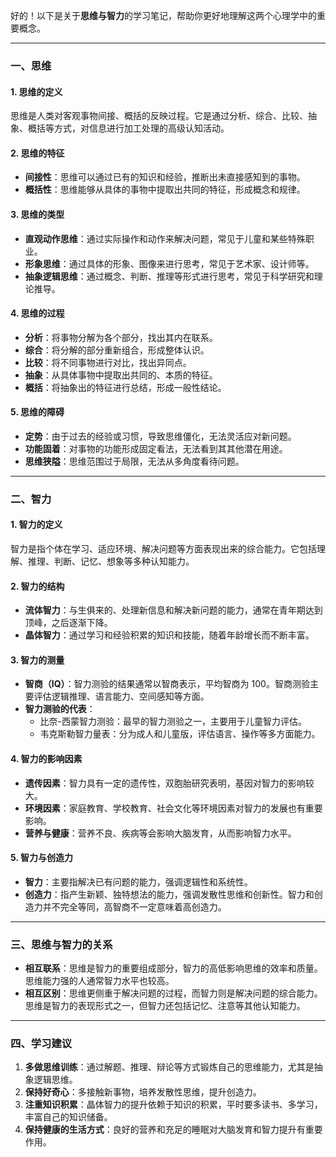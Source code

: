好的！以下是关于**思维与智力**的学习笔记，帮助你更好地理解这两个心理学中的重要概念。

---

### 一、思维

#### 1. 思维的定义

思维是人类对客观事物间接、概括的反映过程。它是通过分析、综合、比较、抽象、概括等方式，对信息进行加工处理的高级认知活动。

#### 2. 思维的特征

- **间接性**：思维可以通过已有的知识和经验，推断出未直接感知到的事物。
- **概括性**：思维能够从具体的事物中提取出共同的特征，形成概念和规律。

#### 3. 思维的类型

- **直观动作思维**：通过实际操作和动作来解决问题，常见于儿童和某些特殊职业。
- **形象思维**：通过具体的形象、图像来进行思考，常见于艺术家、设计师等。
- **抽象逻辑思维**：通过概念、判断、推理等形式进行思考，常见于科学研究和理论推导。

#### 4. 思维的过程

- **分析**：将事物分解为各个部分，找出其内在联系。
- **综合**：将分解的部分重新组合，形成整体认识。
- **比较**：将不同事物进行对比，找出异同点。
- **抽象**：从具体事物中提取出共同的、本质的特征。
- **概括**：将抽象出的特征进行总结，形成一般性结论。

#### 5. 思维的障碍

- **定势**：由于过去的经验或习惯，导致思维僵化，无法灵活应对新问题。
- **功能固着**：对事物的功能形成固定看法，无法看到其其他潜在用途。
- **思维狭隘**：思维范围过于局限，无法从多角度看待问题。

---

### 二、智力

#### 1. 智力的定义

智力是指个体在学习、适应环境、解决问题等方面表现出来的综合能力。它包括理解、推理、判断、记忆、想象等多种认知能力。

#### 2. 智力的结构

- **流体智力**：与生俱来的、处理新信息和解决新问题的能力，通常在青年期达到顶峰，之后逐渐下降。
- **晶体智力**：通过学习和经验积累的知识和技能，随着年龄增长而不断丰富。

#### 3. 智力的测量

- **智商（IQ）**：智力测验的结果通常以智商表示，平均智商为 100。智商测验主要评估逻辑推理、语言能力、空间感知等方面。
- **智力测验的代表**：
  - 比奈-西蒙智力测验：最早的智力测验之一，主要用于儿童智力评估。
  - 韦克斯勒智力量表：分为成人和儿童版，评估语言、操作等多方面能力。

#### 4. 智力的影响因素

- **遗传因素**：智力具有一定的遗传性，双胞胎研究表明，基因对智力的影响较大。
- **环境因素**：家庭教育、学校教育、社会文化等环境因素对智力的发展也有重要影响。
- **营养与健康**：营养不良、疾病等会影响大脑发育，从而影响智力水平。

#### 5. 智力与创造力

- **智力**：主要指解决已有问题的能力，强调逻辑性和系统性。
- **创造力**：指产生新颖、独特想法的能力，强调发散性思维和创新性。智力和创造力并不完全等同，高智商不一定意味着高创造力。

---

### 三、思维与智力的关系

- **相互联系**：思维是智力的重要组成部分，智力的高低影响思维的效率和质量。思维能力强的人通常智力水平也较高。
- **相互区别**：思维更侧重于解决问题的过程，而智力则是解决问题的综合能力。思维是智力的表现形式之一，但智力还包括记忆、注意等其他认知能力。

---

### 四、学习建议

1. **多做思维训练**：通过解题、推理、辩论等方式锻炼自己的思维能力，尤其是抽象逻辑思维。
2. **保持好奇心**：多接触新事物，培养发散性思维，提升创造力。
3. **注重知识积累**：晶体智力的提升依赖于知识的积累，平时要多读书、多学习，丰富自己的知识储备。
4. **保持健康的生活方式**：良好的营养和充足的睡眠对大脑发育和智力提升有重要作用。
